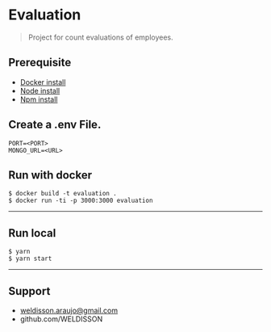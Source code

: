 # Evaluation
> Project for count evaluations of employees.

## Prerequisite


- [Docker install](https://docker.com/)
- [Node install](https://nodejs.org/en/download/)
- [Npm install](https://www.npmjs.com/get-npm)


## Create a .env File.
```
PORT=<PORT>
MONGO_URL=<URL>
```

## Run with docker

```
$ docker build -t evaluation .
$ docker run -ti -p 3000:3000 evaluation
```

---
## Run local
```
$ yarn
$ yarn start
```


---
## Support
- weldisson.araujo@gmail.com
- github.com/WELDISSON